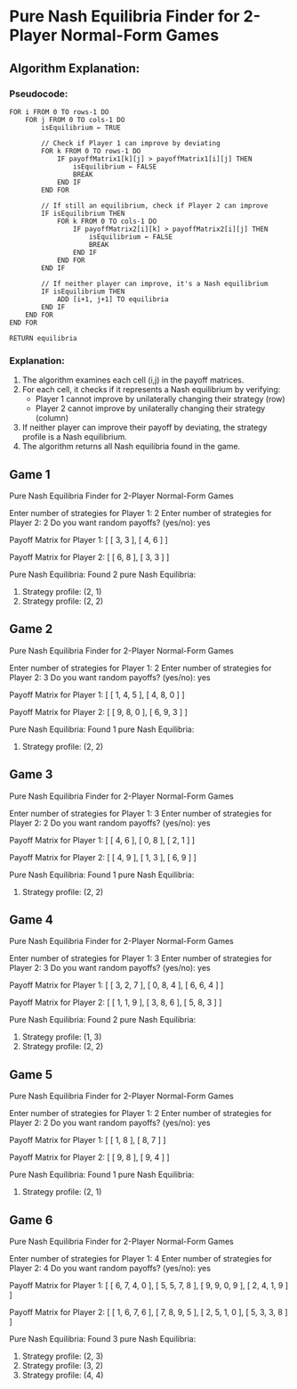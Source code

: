# Pure Nash Equilibria Finder for 2-Player Normal-Form Games

## Algorithm Explanation:

### Pseudocode:
```
FOR i FROM 0 TO rows-1 DO
    FOR j FROM 0 TO cols-1 DO
        isEquilibrium ← TRUE
        
        // Check if Player 1 can improve by deviating
        FOR k FROM 0 TO rows-1 DO
            IF payoffMatrix1[k][j] > payoffMatrix1[i][j] THEN
                isEquilibrium ← FALSE
                BREAK
            END IF
        END FOR
        
        // If still an equilibrium, check if Player 2 can improve
        IF isEquilibrium THEN
            FOR k FROM 0 TO cols-1 DO
                IF payoffMatrix2[i][k] > payoffMatrix2[i][j] THEN
                    isEquilibrium ← FALSE
                    BREAK
                END IF
            END FOR
        END IF
        
        // If neither player can improve, it's a Nash equilibrium
        IF isEquilibrium THEN
            ADD [i+1, j+1] TO equilibria
        END IF
    END FOR
END FOR

RETURN equilibria
```

### Explanation:
1. The algorithm examines each cell (i,j) in the payoff matrices.
2. For each cell, it checks if it represents a Nash equilibrium by verifying:
   - Player 1 cannot improve by unilaterally changing their strategy (row)
   - Player 2 cannot improve by unilaterally changing their strategy (column)
3. If neither player can improve their payoff by deviating, the strategy profile is a Nash equilibrium.
4. The algorithm returns all Nash equilibria found in the game.


## Game 1
Pure Nash Equilibria Finder for 2-Player Normal-Form Games

Enter number of strategies for Player 1: 2
Enter number of strategies for Player 2: 2
Do you want random payoffs? (yes/no): yes

Payoff Matrix for Player 1:
[
  [ 3, 3 ], [ 4, 6 ]
]

Payoff Matrix for Player 2:
[
  [ 6, 8 ], [ 3, 3 ]
]

Pure Nash Equilibria:
Found 2 pure Nash Equilibria:
1. Strategy profile: (2, 1)
2. Strategy profile: (2, 2)

## Game 2
Pure Nash Equilibria Finder for 2-Player Normal-Form Games

Enter number of strategies for Player 1: 2
Enter number of strategies for Player 2: 3
Do you want random payoffs? (yes/no): yes

Payoff Matrix for Player 1:
[
  [ 1, 4, 5 ], [ 4, 8, 0 ]
]

Payoff Matrix for Player 2:
[
  [ 9, 8, 0 ], [ 6, 9, 3 ]
]

Pure Nash Equilibria:
Found 1 pure Nash Equilibria:
1. Strategy profile: (2, 2)

## Game 3
Pure Nash Equilibria Finder for 2-Player Normal-Form Games

Enter number of strategies for Player 1: 3
Enter number of strategies for Player 2: 2
Do you want random payoffs? (yes/no): yes

Payoff Matrix for Player 1:
[
  [ 4, 6 ], [ 0, 8 ], [ 2, 1 ]
]

Payoff Matrix for Player 2:
[
  [ 4, 9 ], [ 1, 3 ], [ 6, 9 ]
]

Pure Nash Equilibria:
Found 1 pure Nash Equilibria:
1. Strategy profile: (2, 2)

## Game 4
Pure Nash Equilibria Finder for 2-Player Normal-Form Games

Enter number of strategies for Player 1: 3
Enter number of strategies for Player 2: 3
Do you want random payoffs? (yes/no): yes

Payoff Matrix for Player 1:
[
  [ 3, 2, 7 ], [ 0, 8, 4 ], [ 6, 6, 4 ]
]

Payoff Matrix for Player 2:
[
  [ 1, 1, 9 ], [ 3, 8, 6 ], [ 5, 8, 3 ]
]

Pure Nash Equilibria:
Found 2 pure Nash Equilibria:
1. Strategy profile: (1, 3)
2. Strategy profile: (2, 2)

## Game 5
Pure Nash Equilibria Finder for 2-Player Normal-Form Games

Enter number of strategies for Player 1: 2
Enter number of strategies for Player 2: 2
Do you want random payoffs? (yes/no): yes

Payoff Matrix for Player 1:
[
  [ 1, 8 ], [ 8, 7 ]
]

Payoff Matrix for Player 2:
[
  [ 9, 8 ], [ 9, 4 ]
]

Pure Nash Equilibria:
Found 1 pure Nash Equilibria:
1. Strategy profile: (2, 1)

## Game 6
Pure Nash Equilibria Finder for 2-Player Normal-Form Games

Enter number of strategies for Player 1: 4
Enter number of strategies for Player 2: 4
Do you want random payoffs? (yes/no): yes

Payoff Matrix for Player 1:
[
  [ 6, 7, 4, 0 ], [ 5, 5, 7, 8 ], [ 9, 9, 0, 9 ], [ 2, 4, 1, 9 ]
]

Payoff Matrix for Player 2:
[
  [ 1, 6, 7, 6 ], [ 7, 8, 9, 5 ], [ 2, 5, 1, 0 ], [ 5, 3, 3, 8 ]
]

Pure Nash Equilibria:
Found 3 pure Nash Equilibria:
1. Strategy profile: (2, 3)
2. Strategy profile: (3, 2)
3. Strategy profile: (4, 4)
